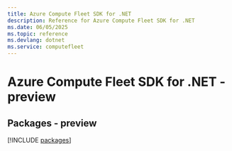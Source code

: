 ```yaml
---
title: Azure Compute Fleet SDK for .NET
description: Reference for Azure Compute Fleet SDK for .NET
ms.date: 06/05/2025
ms.topic: reference
ms.devlang: dotnet
ms.service: computefleet
---
```

# Azure Compute Fleet SDK for .NET - preview
## Packages - preview
[!INCLUDE [packages](compute-fleet-index.md)]
